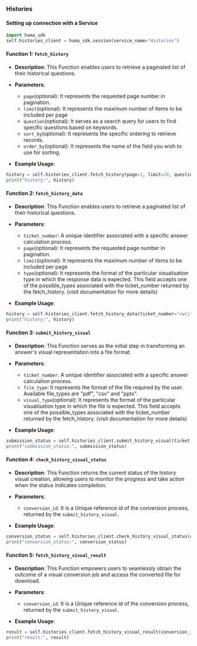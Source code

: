 ### Histories

#### Setting up connection with a Service

```python
import huma_sdk
self.histories_client = huma_sdk.session(service_name="Histories")
```

#### Function 1: `fetch_history`

- **Description**: This Function enables users to retrieve a paginated list of their historical questions.
- **Parameters**:
  - `page`(optional): It represents the requested page number in pagination.
  - `limit`(optional): It represents the maximum number of items to be included per page
  - `question`(optional): It serves as a search query for users to find specific questions based on keywords.
  - `sort_by`(optional): It represents the specific ordering to retrieve records.
  - `order_by`(optional): It represents the name of the field you wish to use for sorting.
 
- **Example Usage**:

```python
history = self.histories_client.fetch_history(page=1, limit=20, question="<write your keyword to search>", order_by="created_date", sort_by=-1)
print("history:", history)
```

#### Function 2: `fetch_history_data`

- **Description**: This Function enables users to retrieve a paginated list of their historical questions.
- **Parameters**:
  - `ticket_number`: A unique identifier associated with a specific answer calculation process.
  - `page`(optional): It represents the requested page number in pagination.
  - `limit`(optional): It represents the maximum number of items to be included per page
  - `type`(optional): It represents the format of the particular visualisation type in which the response data is expected. This field accepts one of the possible_types associated with the ticket_number returned by the fetch_history. (visit documentation for more details)
 
- **Example Usage**:

```python
history = self.histories_client.fetch_history_data(ticket_number="<write your ticket number>", page=1, limit=20, type="<write required visual data type>")
print("history:", history)
```

#### Function 3: `submit_history_visual`

- **Description**: This Function serves as the initial step in transforming an answer's visual representation into a file format.
- **Parameters**:
  - `ticket_number`: A unique identifier associated with a specific answer calculation process.
  - `file_type`: It represents the format of the file required by the user. Available file_types are "pdf", "csv" and "pptx".
  - `visual_type`(optional): It represents the format of the particular visualisation type in which the file is expected. This field accepts one of the possible_types associated with the ticket_number returned by the fetch_history. (visit documentation for more details)
 
- **Example Usage**:

```python
submission_status = self.histories_client.submit_history_visual(ticket_number="<write your ticket number>", file_type="<write your required file type>",visual_type="<write your required visual type>")
print("submission_status:", submission_status)
```

#### Function 4: `check_history_visual_status`

- **Description**: This Function returns the current status of the history visual creation, allowing users to monitor the progress and take action when the status indicates completion.
- **Parameters**:
  - `conversion_id`: It is a Unique reference id of the conversion process, returned by the `submit_history_visual`.
 
- **Example Usage**:

```python
conversion_status = self.histories_client.check_history_visual_status(conversion_id="<write your conversion id>")
print("conversion_status:", conversion_status)
```

#### Function 5: `fetch_history_visual_result`

- **Description**: This Function empowers users to seamlessly obtain the outcome of a visual conversion job and access the converted file for download.
- **Parameters**:
  - `conversion_id`: It is a Unique reference id of the conversion process, returned by the `submit_history_visual`.
 
- **Example Usage**:

```python
result = self.histories_client.fetch_history_visual_result(conversion_id="<write your conversion id>")
print("result:", result)
```